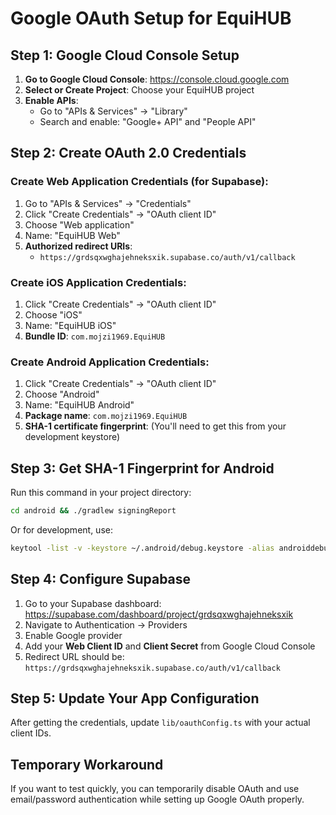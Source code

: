 # Google OAuth Setup for EquiHUB

## Step 1: Google Cloud Console Setup

1. **Go to Google Cloud Console**: https://console.cloud.google.com
2. **Select or Create Project**: Choose your EquiHUB project
3. **Enable APIs**:
   - Go to "APIs & Services" → "Library"
   - Search and enable: "Google+ API" and "People API"

## Step 2: Create OAuth 2.0 Credentials

### Create Web Application Credentials (for Supabase):

1. Go to "APIs & Services" → "Credentials"
2. Click "Create Credentials" → "OAuth client ID"
3. Choose "Web application"
4. Name: "EquiHUB Web"
5. **Authorized redirect URIs**:
   - `https://grdsqxwghajehneksxik.supabase.co/auth/v1/callback`

### Create iOS Application Credentials:

1. Click "Create Credentials" → "OAuth client ID"
2. Choose "iOS"
3. Name: "EquiHUB iOS"
4. **Bundle ID**: `com.mojzi1969.EquiHUB`

### Create Android Application Credentials:

1. Click "Create Credentials" → "OAuth client ID"
2. Choose "Android"
3. Name: "EquiHUB Android"
4. **Package name**: `com.mojzi1969.EquiHUB`
5. **SHA-1 certificate fingerprint**: (You'll need to get this from your development keystore)

## Step 3: Get SHA-1 Fingerprint for Android

Run this command in your project directory:

```bash
cd android && ./gradlew signingReport
```

Or for development, use:

```bash
keytool -list -v -keystore ~/.android/debug.keystore -alias androiddebugkey -storepass android -keypass android
```

## Step 4: Configure Supabase

1. Go to your Supabase dashboard: https://supabase.com/dashboard/project/grdsqxwghajehneksxik
2. Navigate to Authentication → Providers
3. Enable Google provider
4. Add your **Web Client ID** and **Client Secret** from Google Cloud Console
5. Redirect URL should be: `https://grdsqxwghajehneksxik.supabase.co/auth/v1/callback`

## Step 5: Update Your App Configuration

After getting the credentials, update `lib/oauthConfig.ts` with your actual client IDs.

## Temporary Workaround

If you want to test quickly, you can temporarily disable OAuth and use email/password authentication while setting up Google OAuth properly.
